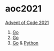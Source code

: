 # aoc2021

[Advent of Code 2021](https://adventofcode.com/2021)

1. [Go](https://github.com/alex-schaaf/adventofcode2021/blob/main/day01/main.go)
2. [Go](https://github.com/alex-schaaf/adventofcode2021/blob/main/day02/main.go)
3. [Go](https://github.com/alex-schaaf/adventofcode2021/blob/main/day03/main.go) & [Python](https://github.com/alex-schaaf/adventofcode2021/blob/main/day03/main.py)
